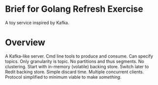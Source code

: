 # Brief for Golang Refresh Exercise

A toy service inspired by Kafka.

# Overview
A Kafka-like server.
Cmd line tools to produce and consume.
Can specify topics.
Only granularity is topic.
No partitions and thus segments.
No clustering.
Start with in-memory (volatile) backing store.
Switch later to Redit backing store.
Simple discard time.
Multiple concurrent clients.
Protocol simplified to minimum viable to make *something*.

